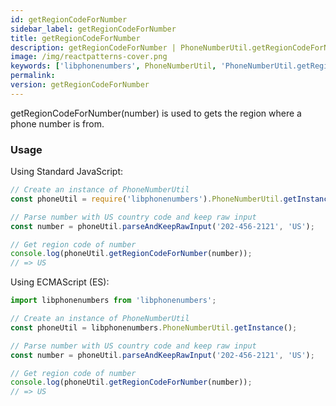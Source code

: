 ```yaml
---
id: getRegionCodeForNumber
sidebar_label: getRegionCodeForNumber
title: getRegionCodeForNumber
description: getRegionCodeForNumber | PhoneNumberUtil.getRegionCodeForNumber | Libphonenumbers
image: /img/reactpatterns-cover.png
keywords: ['libphonenumbers', PhoneNumberUtil, 'PhoneNumberUtil.getRegionCodeForNumber', 'getRegionCodeForNumber']
permalink: 
version: getRegionCodeForNumber
---
```


getRegionCodeForNumber(number) is used to gets the region where a phone number is from.

### Usage

Using Standard JavaScript:

```js
// Create an instance of PhoneNumberUtil
const phoneUtil = require('libphonenumbers').PhoneNumberUtil.getInstance();

// Parse number with US country code and keep raw input
const number = phoneUtil.parseAndKeepRawInput('202-456-2121', 'US');

// Get region code of number
console.log(phoneUtil.getRegionCodeForNumber(number));
// => US
```

Using ECMAScript (ES):

```js
import libphonenumbers from 'libphonenumbers';

// Create an instance of PhoneNumberUtil
const phoneUtil = libphonenumbers.PhoneNumberUtil.getInstance();

// Parse number with US country code and keep raw input
const number = phoneUtil.parseAndKeepRawInput('202-456-2121', 'US');

// Get region code of number
console.log(phoneUtil.getRegionCodeForNumber(number));
// => US
```
